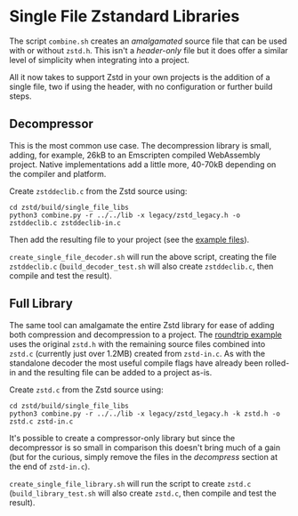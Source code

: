 # Single File Zstandard Libraries

The script `combine.sh` creates an _amalgamated_ source file that can be used with or without `zstd.h`. This isn't a _header-only_ file but it does offer a similar level of simplicity when integrating into a project.

All it now takes to support Zstd in your own projects is the addition of a single file, two if using the header, with no configuration or further build steps.

Decompressor
------------

This is the most common use case. The decompression library is small, adding, for example, 26kB to an Emscripten compiled WebAssembly project. Native implementations add a little more, 40-70kB depending on the compiler and platform.

Create `zstddeclib.c` from the Zstd source using:
```
cd zstd/build/single_file_libs
python3 combine.py -r ../../lib -x legacy/zstd_legacy.h -o zstddeclib.c zstddeclib-in.c
```
Then add the resulting file to your project (see the [example files](examples)).

`create_single_file_decoder.sh` will run the above script, creating the file `zstddeclib.c` (`build_decoder_test.sh` will also create `zstddeclib.c`, then compile and test the result).

Full Library
------------

The same tool can amalgamate the entire Zstd library for ease of adding both compression and decompression to a project. The [roundtrip example](examples/roundtrip.c) uses the original `zstd.h` with the remaining source files combined into `zstd.c` (currently just over 1.2MB) created from `zstd-in.c`. As with the standalone decoder the most useful compile flags have already been rolled-in and the resulting file can be added to a project as-is.

Create `zstd.c` from the Zstd source using:
```
cd zstd/build/single_file_libs
python3 combine.py -r ../../lib -x legacy/zstd_legacy.h -k zstd.h -o zstd.c zstd-in.c
```
It's possible to create a compressor-only library but since the decompressor is so small in comparison this doesn't bring much of a gain (but for the curious, simply remove the files in the _decompress_ section at the end of `zstd-in.c`).

`create_single_file_library.sh` will run the script to create `zstd.c` (`build_library_test.sh` will also create `zstd.c`, then compile and test the result).
